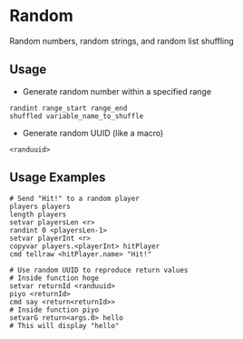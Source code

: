 # Random
Random numbers, random strings, and random list shuffling

## Usage
- Generate random number within a specified range
```
randint range_start range_end
shuffled variable_name_to_shuffle
```
- Generate random UUID (like a macro)
```
<randuuid>
```

## Usage Examples
```
# Send "Hit!" to a random player
players players
length players
setvar playersLen <r>
randint 0 <playersLen-1>
setvar playerInt <r>
copyvar players.<playerInt> hitPlayer
cmd tellraw <hitPlayer.name> "Hit!"

# Use random UUID to reproduce return values
# Inside function hoge
setvar returnId <randuuid>
piyo <returnId>
cmd say <return<returnId>>
# Inside function piyo
setvarG return<args.0> hello
# This will display "hello"
```